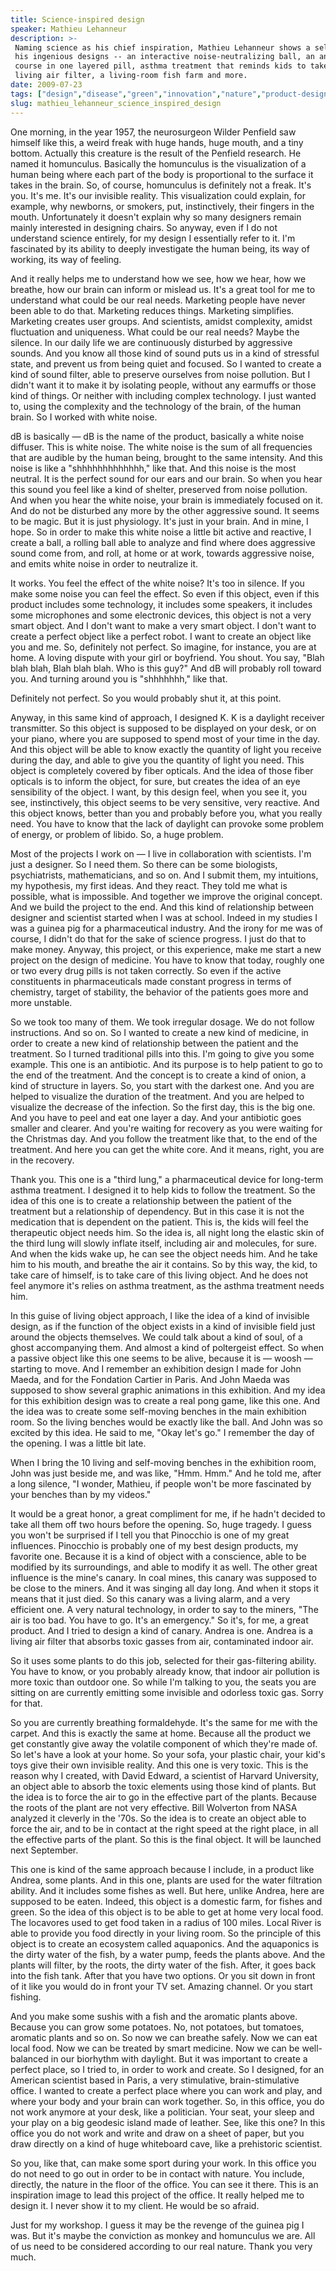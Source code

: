 ```yaml
---
title: Science-inspired design
speaker: Mathieu Lehanneur
description: >-
 Naming science as his chief inspiration, Mathieu Lehanneur shows a selection of
 his ingenious designs -- an interactive noise-neutralizing ball, an antibiotic
 course in one layered pill, asthma treatment that reminds kids to take it, a
 living air filter, a living-room fish farm and more.
date: 2009-07-23
tags: ["design","disease","green","innovation","nature","product-design","science","technology","biomimicry"]
slug: mathieu_lehanneur_science_inspired_design
---
```


One morning, in the year 1957, the neurosurgeon Wilder Penfield saw himself like this, a
weird freak with huge hands, huge mouth, and a tiny bottom. Actually this creature is the
result of the Penfield research. He named it homunculus. Basically the homunculus is the
visualization of a human being where each part of the body is proportional to the surface
it takes in the brain. So, of course, homunculus is definitely not a freak. It's you. It's
me. It's our invisible reality. This visualization could explain, for example, why
newborns, or smokers, put, instinctively, their fingers in the mouth. Unfortunately it
doesn't explain why so many designers remain mainly interested in designing chairs. So
anyway, even if I do not understand science entirely, for my design I essentially refer to
it. I'm fascinated by its ability to deeply investigate the human being, its way of
working, its way of feeling.

And it really helps me to understand how we see, how we hear, how we breathe, how our
brain can inform or mislead us. It's a great tool for me to understand what could be our
real needs. Marketing people have never been able to do that. Marketing reduces things.
Marketing simplifies. Marketing creates user groups. And scientists, amidst complexity,
amidst fluctuation and uniqueness. What could be our real needs? Maybe the silence. In our
daily life we are continuously disturbed by aggressive sounds. And you know all those kind
of sound puts us in a kind of stressful state, and prevent us from being quiet and
focused. So I wanted to create a kind of sound filter, able to preserve ourselves from
noise pollution. But I didn't want it to make it by isolating people, without any earmuffs
or those kind of things. Or neither with including complex technology. I just wanted to,
using the complexity and the technology of the brain, of the human brain. So I worked with
white noise.

dB is basically — dB is the name of the product, basically a white noise diffuser. This is
white noise. The white noise is the sum of all frequencies that are audible by the human
being, brought to the same intensity. And this noise is like a "shhhhhhhhhhhhh," like
that. And this noise is the most neutral. It is the perfect sound for our ears and our
brain. So when you hear this sound you feel like a kind of shelter, preserved from noise
pollution. And when you hear the white noise, your brain is immediately focused on it. And
do not be disturbed any more by the other aggressive sound. It seems to be magic. But it
is just physiology. It's just in your brain. And in mine, I hope. So in order to make this
white noise a little bit active and reactive, I create a ball, a rolling ball able to
analyze and find where does aggressive sound come from, and roll, at home or at work,
towards aggressive noise, and emits white noise in order to neutralize
it.

It works. You feel the effect of the white noise? It's too in silence. If you make some
noise you can feel the effect. So even if this object, even if this product includes some
technology, it includes some speakers, it includes some microphones and some electronic
devices, this object is not a very smart object. And I don't want to make a very smart
object. I don't want to create a perfect object like a perfect robot. I want to create an
object like you and me. So, definitely not perfect. So imagine, for instance, you are at
home. A loving dispute with your girl or boyfriend. You shout. You say, "Blah blah blah,
Blah blah blah. Who is this guy?" And dB will probably roll toward you. And turning around
you is "shhhhhhh," like that. 

Definitely not perfect. So you would probably shut it, at this point. 

Anyway, in this same kind of approach, I designed K. K is a daylight receiver transmitter.
So this object is supposed to be displayed on your desk, or on your piano, where you are
supposed to spend most of your time in the day. And this object will be able to know
exactly the quantity of light you receive during the day, and able to give you the
quantity of light you need. This object is completely covered by fiber opticals. And the
idea of those fiber opticals is to inform the object, for sure, but creates the idea of an
eye sensibility of the object. I want, by this design feel, when you see it, you see,
instinctively, this object seems to be very sensitive, very reactive. And this object
knows, better than you and probably before you, what you really need. You have to know
that the lack of daylight can provoke some problem of energy, or problem of libido. So, a
huge problem. 

Most of the projects I work on — I live in collaboration with scientists. I'm just a
designer. So I need them. So there can be some biologists, psychiatrists, mathematicians,
and so on. And I submit them, my intuitions, my hypothesis, my first ideas. And they
react. They told me what is possible, what is impossible. And together we improve the
original concept. And we build the project to the end. And this kind of relationship
between designer and scientist started when I was at school. Indeed in my studies I was a
guinea pig for a pharmaceutical industry. And the irony for me was of course, I didn't do
that for the sake of science progress. I just do that to make money. Anyway, this project,
or this experience, make me start a new project on the design of medicine. You have to
know that today, roughly one or two every drug pills is not taken correctly. So even if
the active constituents in pharmaceuticals made constant progress in terms of chemistry,
target of stability, the behavior of the patients goes more and more unstable.

So we took too many of them. We took irregular dosage. We do not follow instructions. And
so on. So I wanted to create a new kind of medicine, in order to create a new kind of
relationship between the patient and the treatment. So I turned traditional pills into
this. I'm going to give you some example. This one is an antibiotic. And its purpose is to
help patient to go to the end of the treatment. And the concept is to create a kind of
onion, a kind of structure in layers. So, you start with the darkest one. And you are
helped to visualize the duration of the treatment. And you are helped to visualize the
decrease of the infection. So the first day, this is the big one. And you have to peel and
eat one layer a day. And your antibiotic goes smaller and clearer. And you're waiting for
recovery as you were waiting for the Christmas day. And you follow the treatment like
that, to the end of the treatment. And here you can get the white core. And it means,
right, you are in the recovery.

Thank you. This one is a "third lung," a pharmaceutical device for long-term asthma
treatment. I designed it to help kids to follow the treatment. So the idea of this one is
to create a relationship between the patient of the treatment but a relationship of
dependency. But in this case it is not the medication that is dependent on the patient.
This is, the kids will feel the therapeutic object needs him. So the idea is, all night
long the elastic skin of the third lung will slowly inflate itself, including air and
molecules, for sure. And when the kids wake up, he can see the object needs him. And he
take him to his mouth, and breathe the air it contains. So by this way, the kid, to take
care of himself, is to take care of this living object. And he does not feel anymore it's
relies on asthma treatment, as the asthma treatment needs him. 

In this guise of living object approach, I like the idea of a kind of invisible design, as
if the function of the object exists in a kind of invisible field just around the objects
themselves. We could talk about a kind of soul, of a ghost accompanying them. And almost a
kind of poltergeist effect. So when a passive object like this one seems to be alive,
because it is — woosh — starting to move. And I remember an exhibition design I made for
John Maeda, and for the Fondation Cartier in Paris. And John Maeda was supposed to show
several graphic animations in this exhibition. And my idea for this exhibition design was
to create a real pong game, like this one. And the idea was to create some self-moving
benches in the main exhibition room. So the living benches would be exactly like the ball.
And John was so excited by this idea. He said to me, "Okay let's go." I remember the day
of the opening. I was a little bit late.

When I bring the 10 living and self-moving benches in the exhibition room, John was just
beside me, and was like, "Hmm. Hmm." And he told me, after a long silence, "I wonder,
Mathieu, if people won't be more fascinated by your benches than by my videos."

It would be a great honor, a great compliment for me, if he hadn't decided to take all
them off two hours before the opening. So, huge tragedy. I guess you won't be surprised if
I tell you that Pinocchio is one of my great influences. Pinocchio is probably one of my
best design products, my favorite one. Because it is a kind of object with a conscience,
able to be modified by its surroundings, and able to modify it as well. The other great
influence is the mine's canary. In coal mines, this canary was supposed to be close to the
miners. And it was singing all day long. And when it stops it means that it just died. So
this canary was a living alarm, and a very efficient one. A very natural technology, in
order to say to the miners, "The air is too bad. You have to go. It's an emergency." So
it's, for me, a great product. And I tried to design a kind of canary. Andrea is one.
Andrea is a living air filter that absorbs toxic gasses from air, contaminated indoor
air.

So it uses some plants to do this job, selected for their gas-filtering ability. You have
to know, or you probably already know, that indoor air pollution is more toxic than
outdoor one. So while I'm talking to you, the seats you are sitting on are currently
emitting some invisible and odorless toxic gas. Sorry for that. 

So you are currently breathing formaldehyde. It's the same for me with the carpet. And
this is exactly the same at home. Because all the product we get constantly give away the
volatile component of which they're made of. So let's have a look at your home. So your
sofa, your plastic chair, your kid's toys give their own invisible reality. And this one
is very toxic. This is the reason why I created, with David Edward, a scientist of Harvard
University, an object able to absorb the toxic elements using those kind of plants. But
the idea is to force the air to go in the effective part of the plants. Because the roots
of the plant are not very effective. Bill Wolverton from NASA analyzed it cleverly in the
'70s. So the idea is to create an object able to force the air, and to be in contact at
the right speed at the right place, in all the effective parts of the plant. So this is
the final object. It will be launched next September.

This one is kind of the same approach because I include, in a product like Andrea, some
plants. And in this one, plants are used for the water filtration ability. And it includes
some fishes as well. But here, unlike Andrea, here are supposed to be eaten. Indeed, this
object is a domestic farm, for fishes and green. So the idea of this object is to be able
to get at home very local food. The locavores used to get food taken in a radius of 100
miles. Local River is able to provide you food directly in your living room. So the
principle of this object is to create an ecosystem called aquaponics. And the aquaponics
is the dirty water of the fish, by a water pump, feeds the plants above. And the plants
will filter, by the roots, the dirty water of the fish. After, it goes back into the fish
tank. After that you have two options. Or you sit down in front of it like you would do in
front your TV set. Amazing channel. Or you start fishing.

And you make some sushis with a fish and the aromatic plants above. Because you can grow
some potatoes. No, not potatoes, but tomatoes, aromatic plants and so on. So now we can
breathe safely. Now we can eat local food. Now we can be treated by smart medicine. Now we
can be well-balanced in our biorhythm with daylight. But it was important to create a
perfect place, so I tried to, in order to work and create. So I designed, for an American
scientist based in Paris, a very stimulative, brain-stimulative office. I wanted to create
a perfect place where you can work and play, and where your body and your brain can work
together. So, in this office, you do not work anymore at your desk, like a politician. Your
seat, your sleep and your play on a big geodesic island made of leather. See, like this
one? In this office you do not work and write and draw on a sheet of paper, but you draw
directly on a kind of huge whiteboard cave, like a prehistoric scientist.

So you, like that, can make some sport during your work. In this office you do not need to
go out in order to be in contact with nature. You include, directly, the nature in the
floor of the office. You can see it there. This is an inspiration image to lead this
project of the office. It really helped me to design it. I never show it to my client. He
would be so afraid. 

Just for my workshop. I guess it may be the revenge of the guinea pig I was. But it's
maybe the conviction as monkey and homunculus we are. All of us need to be considered
according to our real nature. Thank you very much. 

<!--
ad_duration=3.33
comment_count=50
event="TEDGlobal 2009"
external_start_time=0
has_talk_citation=0
intro_duration=11.82
is_subtitle_required="False"
is_talk_featured="True"
language="en"
language_swap="False"
native_language="en"
number_of_related_talks=6
number_of_speakers=1
number_of_subtitled_videos=19
number_of_tags=9
number_of_talk_download_languages=20
number_of_talk_more_resources=0
number_of_talk_recommendations=1
number_of_talks_take_actions=0
post_ad_duration=0.83
published_timestamp="2009-11-17 09:34:00"
recording_date="2009-07-23"
speaker_description="Designer"
speaker_is_published=1
speaker_name="Mathieu Lehanneur"
talk_more_resources=[]
talk_name="Science-inspired design"
talk_recommendations_blurb="The designer shares books and websites that inspired his creative yet functional inventions."
talks_tags=["design","disease","green","innovation","nature","product-design","science","technology","biomimicry"]
talks_take_action=[]
url_audio="https://download.ted.com/talks/MathieuLehanneur_2009G.mp3?apikey=acme-roadrunner"
url_photo_speaker="https://pe.tedcdn.com/images/ted/126516_254x191.jpg"
url_photo_talk="https://pe.tedcdn.com/images/ted/126515_800x600.jpg"
url_webpage="https://www.ted.com/talks/mathieu_lehanneur_science_inspired_design"
video_type_name="TED Stage Talk"
-->
